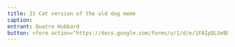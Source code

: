 ```yaml
---
title: 21 Cat version of the old dog meme
caption: 
entrant: Quatro Hubbard
button: <form action="https://docs.google.com/forms/u/1/d/e/1FAIpQLSeBblQMqbBMeuApn2iPdutPu_wvMXp7h9YlIcRDEgHzWuKEQw/formResponse" method="post"><div class="form-element"></div><span>Votes</span><input type="text" name="entry.1887201381" required placeholder="$"></br><span>Email</span><input type="text" name="entry.882766101" required><button type="submit" name="button">Cast Votes</button></form>
---
```

